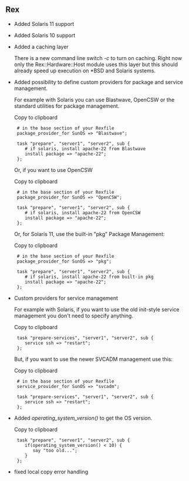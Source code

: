 ## Rex

-   Added Solaris 11 support

-   Added Solaris 10 support

-   Added a caching layer

    There is a new command line switch *-c* to turn on caching. Right now only the Rex::Hardware::Host module uses this layer but this should already speed up execution on \*BSD and Solaris systems.

-   Added possibility to define custom providers for package and service management.

    For example with Solaris you can use Blastwave, OpenCSW or the standard utilities for package management.

    Copy to clipboard

         # in the base section of your Rexfile
         package_provider_for SunOS => "Blastwave";
         
         task "prepare", "server1", "server2", sub {
            # if solaris, install apache-22 from Blastwave
            install package => "apache-22";
         }; 

    Or, if you want to use OpenCSW

    Copy to clipboard

         # in the base section of your Rexfile
         package_provider_for SunOS => "OpenCSW";
         
         task "prepare", "server1", "server2", sub {
            # if solaris, install apache-22 from OpenCSW
            install package => "apache-22";
         }; 

    Or, for Solaris 11, use the built-in "pkg" Package Management:

    Copy to clipboard

         # in the base section of your Rexfile
         package_provider_for SunOS => "pkg";
         
         task "prepare", "server1", "server2", sub {
            # if solaris, install apache-22 from built-in pkg
            install package => "apache-22";
         }; 

-   Custom providers for service management

    For example with Solaris, if you want to use the old init-style service management you don't need to specify anything.

    Copy to clipboard

         task "prepare-services", "server1", "server2", sub {
            service ssh => "restart";
         };

    But, if you want to use the newer SVCADM management use this:

    Copy to clipboard

         # in the base section of your Rexfile
         service_provider_for SunOS => "svcadm";
         
         task "prepare-services", "server1", "server2", sub {
            service ssh => "restart";
         };

-   Added *operating\_system\_version()* to get the OS version.

    Copy to clipboard

         task "prepare", "server1", "server2", sub {
            if(operating_system_version() < 10) {
               say "too old...";
            }
         };

-   fixed local copy error handling


